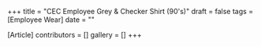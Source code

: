 +++
title = "CEC Employee Grey & Checker Shirt (90's)"
draft = false
tags = [Employee Wear]
date = ""

[Article]
contributors = []
gallery = []
+++